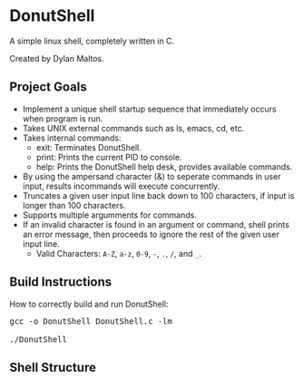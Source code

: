 # DonutShell 

A simple linux shell, completely written in C.

Created by Dylan Maltos.

## Project Goals
* Implement a unique shell startup sequence that immediately occurs when program is run.
* Takes UNIX external commands such as ls, emacs, cd, etc.
* Takes internal commands:
  - exit: Terminates DonutShell.
  - print: Prints the current PID to console.
  - help: Prints the DonutShell help desk, provides available commands.
* By using the ampersand character (&) to seperate commands in user input, results incommands will execute concurrently.
* Truncates a given user input line back down to 100 characters, if input is longer than 100 characters.
* Supports multiple argumments for commands.
* If an invalid character is found in an argument or command, shell prints an error message, then proceeds to ignore the rest of the given user input line.
  - Valid Characters: `A-Z`, `a-z`, `0-9`, `-`, `.`, `/`, and `_`.

## Build Instructions
How to correctly build and run DonutShell:
<pre>
gcc -o DonutShell DonutShell.c -lm

./DonutShell
</pre>

## Shell Structure
